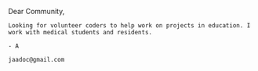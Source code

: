 Dear Community, 

    Looking for volunteer coders to help work on projects in education. I work with medical students and residents. 

    - A  
    
    jaadoc@gmail.com
